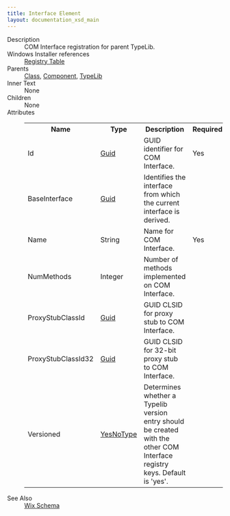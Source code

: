 ```yaml
---
title: Interface Element
layout: documentation_xsd_main
---
```

<dl>
  <dt>Description</dt>
  <dd>COM Interface registration for parent TypeLib.</dd>
  <dt>Windows Installer references</dt>
  <dd>
    <a href="http://msdn.microsoft.com/library/aa371168.aspx" target="_blank">Registry Table</a>
  </dd>
  <dt>Parents</dt>
  <dd>
    <a href="../class/">Class</a>, <a href="../component/">Component</a>, <a href="../typelib/">TypeLib</a></dd>
  <dt>Inner Text</dt>
  <dd>None</dd>
  <dt>Children</dt>
  <dd>None</dd>
  <dt>Attributes</dt>
  <dd>
    <table cellspacing="0" cellpadding="0" class="schema">
      <tr>
        <th width="15%">Name</th>
        <th width="15%">Type</th>
        <th width="65%">Description</th>
        <th width="15%">Required</th>
      </tr>
      <tr>
        <td>Id</td>
        <td><a href="../simple_type_guid/">Guid</a></td>
        <td>GUID identifier for COM Interface.</td>
        <td>Yes</td>
      </tr>
      <tr>
        <td>BaseInterface</td>
        <td><a href="../simple_type_guid/">Guid</a></td>
        <td>Identifies the interface from which the current interface is derived.</td>
        <td>&nbsp;</td>
      </tr>
      <tr>
        <td>Name</td>
        <td>String</td>
        <td>Name for COM Interface.</td>
        <td>Yes</td>
      </tr>
      <tr>
        <td>NumMethods</td>
        <td>Integer</td>
        <td>Number of methods implemented on COM Interface.</td>
        <td>&nbsp;</td>
      </tr>
      <tr>
        <td>ProxyStubClassId</td>
        <td><a href="../simple_type_guid/">Guid</a></td>
        <td>GUID CLSID for proxy stub to COM Interface.</td>
        <td>&nbsp;</td>
      </tr>
      <tr>
        <td>ProxyStubClassId32</td>
        <td><a href="../simple_type_guid/">Guid</a></td>
        <td>GUID CLSID for 32-bit proxy stub to COM Interface.</td>
        <td>&nbsp;</td>
      </tr>
      <tr>
        <td>Versioned</td>
        <td><a href="../simple_type_yesnotype/">YesNoType</a></td>
        <td>Determines whether a Typelib version entry should be created with the other COM Interface registry keys.  Default is 'yes'.</td>
        <td>&nbsp;</td>
      </tr>
    </table>
  </dd>
  <dt>See Also</dt>
  <dd>
    <a href="../wix">Wix Schema</a>
  </dd>
</dl>
